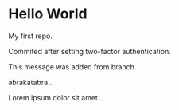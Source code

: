 Hello World
===========

My first repo.

Commited after setting two-factor authentication.

This message was added from branch.

abrakatabra...

Lorem ipsum dolor sit amet...
